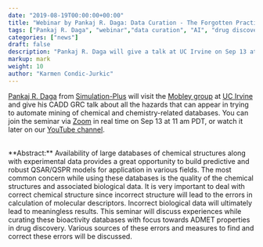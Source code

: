 ```yaml
---
date: "2019-08-19T00:00:00+00:00"
title: "Webinar by Pankaj R. Daga: Data Curation - The Forgotten Practice in The Era of AI (Sep 13, 2019)"
tags: ["Pankaj R. Daga", "webinar","data curation", "AI", "drug discovery", "ADMET", "descriptors"]
categories: ["news"]
draft: false
description: "Pankaj R. Daga will give a talk at UC Irvine on Sep 13 at 11 am (PT) about importance of data curation in the age of AI"
markup: mark
weight: 10
author: "Karmen Condic-Jurkic"
---
```


[Pankaj R. Daga](https://scholar.google.com/citations?user=pJjqji8AAAAJ&hl=en) from [Simulation-Plus](https://www.simulations-plus.com/) will visit the [Mobley group](https://mobleylab.org/) at [UC Irvine](https://uci.edu/) and give his CADD GRC talk about all the hazards that can appear in trying to automate mining of chemical and chemistry-related databases. You can join the seminar via [Zoom](https://ucihealth.zoom.us/j/972474979) in real time on Sep 13 at 11 am PDT, or watch it later on our [YouTube channel](https://www.youtube.com/channel/UCh0aJSUm_sYr7nuTzhW806g).

<br>
**Abstract:** Availability of large databases of chemical structures along with experimental data provides a great opportunity to build predictive and robust QSAR/QSPR models for application in various fields. The most common concern while using these databases is the quality of the chemical structures and associated biological data. It is very important to deal with correct chemical structure since incorrect structure will lead to the errors in calculation of molecular descriptors.  Incorrect biological data will ultimately lead to meaningless results. This seminar will discuss experiences while curating these bioactivity databases with focus towards ADMET properties in drug discovery. Various sources of these errors and measures to find and correct these errors will be discussed.  
